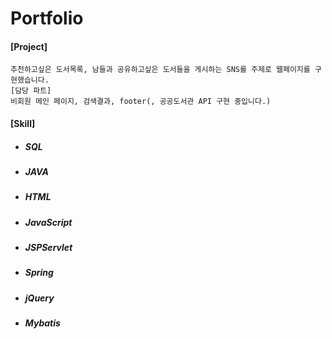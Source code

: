 # Portfolio
#### [Project]
    추천하고싶은 도서목록, 남들과 공유하고싶은 도서들을 게시하는 SNS를 주제로 웹페이지를 구현했습니다.
    [담당 파트]
    비회원 메인 페이지, 검색결과, footer(, 공공도서관 API 구현 중입니다.)

#### [Skill]

* ##### SQL

* ##### JAVA

* ##### HTML

* ##### JavaScript

* ##### JSPServlet

* ##### Spring

* ##### jQuery

* ##### Mybatis
 
